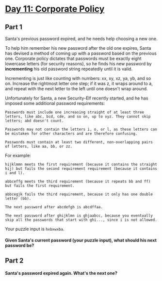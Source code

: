 # [Day 11: Corporate Policy](https://adventofcode.com/2015/day/11)

## Part 1

Santa's previous password expired, and he needs help choosing a new one.

To help him remember his new password after the old one expires, Santa has devised a method of coming up with a password based on the previous one. Corporate policy dictates that passwords must be exactly eight lowercase letters (for security reasons), so he finds his new password by **incrementing** his old password string repeatedly until it is valid.

Incrementing is just like counting with numbers: xx, xy, xz, ya, yb, and so on. Increase the rightmost letter one step; if it was z, it wraps around to a, and repeat with the next letter to the left until one doesn't wrap around.

Unfortunately for Santa, a new Security-Elf recently started, and he has imposed some additional password requirements:

```
Passwords must include one increasing straight of at least three letters, like abc, bcd, cde, and so on, up to xyz. They cannot skip letters; abd doesn't count.

Passwords may not contain the letters i, o, or l, as these letters can be mistaken for other characters and are therefore confusing.

Passwords must contain at least two different, non-overlapping pairs of letters, like aa, bb, or zz.
```

For example:

```
hijklmmn meets the first requirement (because it contains the straight hij) but fails the second requirement requirement (because it contains i and l).

abbceffg meets the third requirement (because it repeats bb and ff) but fails the first requirement.

abbcegjk fails the third requirement, because it only has one double letter (bb).

The next password after abcdefgh is abcdffaa.

The next password after ghijklmn is ghjaabcc, because you eventually skip all the passwords that start with ghi..., since i is not allowed.
```

Your puzzle input is `hxbxwxba`.

#### Given Santa's current password (your puzzle input), what should his next password be?

## Part 2

#### Santa's password expired again. What's the next one?